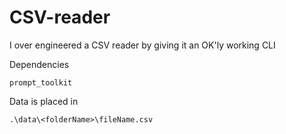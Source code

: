 # CSV-reader
I over engineered a CSV reader by giving it an OK'ly working CLI

Dependencies
```
prompt_toolkit
```


Data is placed in 
```
.\data\<folderName>\fileName.csv
```
